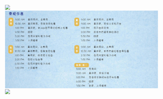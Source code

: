 ![](../assets/book_img/character/7.jpg)
![](../assets/book_img/character/7-1.jpg)
![](../assets/book_img/character/7-2.jpg)